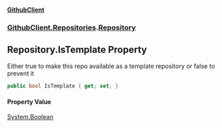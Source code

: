 #### [GithubClient](index 'index')
### [GithubClient.Repositories](GithubClient.Repositories 'GithubClient.Repositories').[Repository](GithubClient.Repositories.Repository 'GithubClient.Repositories.Repository')

## Repository.IsTemplate Property

Either true to make this repo available as a template repository or false to prevent it

```csharp
public bool IsTemplate { get; set; }
```

#### Property Value
[System.Boolean](https://docs.microsoft.com/en-us/dotnet/api/System.Boolean 'System.Boolean')
